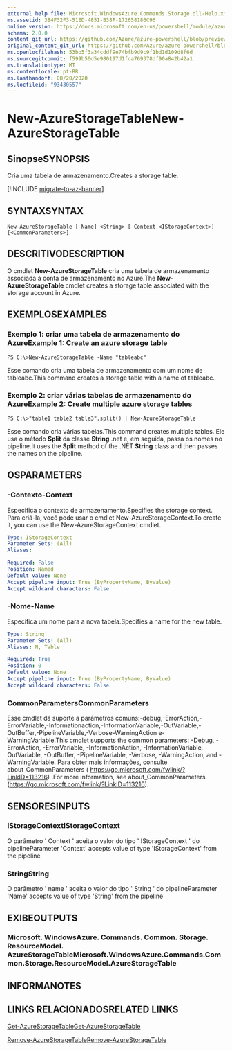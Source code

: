 ```yaml
---
external help file: Microsoft.WindowsAzure.Commands.Storage.dll-Help.xml
ms.assetid: 3B4F32F3-51ED-4851-B38F-172658186C96
online version: https://docs.microsoft.com/en-us/powershell/module/azure.storage/new-azurestoragetable
schema: 2.0.0
content_git_url: https://github.com/Azure/azure-powershell/blob/preview/src/Storage/Commands.Storage/help/New-AzureStorageTable.md
original_content_git_url: https://github.com/Azure/azure-powershell/blob/preview/src/Storage/Commands.Storage/help/New-AzureStorageTable.md
ms.openlocfilehash: 53bb5f3a34cddf9e74bfb9d9c9f1bd1d109d8f6d
ms.sourcegitcommit: f599b50d5e980197d1fca769378df90a842b42a1
ms.translationtype: MT
ms.contentlocale: pt-BR
ms.lasthandoff: 08/20/2020
ms.locfileid: "93430557"
---
```

# <span data-ttu-id="d0a10-101">New-AzureStorageTable</span><span class="sxs-lookup"><span data-stu-id="d0a10-101">New-AzureStorageTable</span></span>

## <span data-ttu-id="d0a10-102">Sinopse</span><span class="sxs-lookup"><span data-stu-id="d0a10-102">SYNOPSIS</span></span>
<span data-ttu-id="d0a10-103">Cria uma tabela de armazenamento.</span><span class="sxs-lookup"><span data-stu-id="d0a10-103">Creates a storage table.</span></span>

[!INCLUDE [migrate-to-az-banner](../../includes/migrate-to-az-banner.md)]

## <span data-ttu-id="d0a10-104">SYNTAX</span><span class="sxs-lookup"><span data-stu-id="d0a10-104">SYNTAX</span></span>

```
New-AzureStorageTable [-Name] <String> [-Context <IStorageContext>] [<CommonParameters>]
```

## <span data-ttu-id="d0a10-105">DESCRITIVO</span><span class="sxs-lookup"><span data-stu-id="d0a10-105">DESCRIPTION</span></span>
<span data-ttu-id="d0a10-106">O cmdlet **New-AzureStorageTable** cria uma tabela de armazenamento associada à conta de armazenamento no Azure.</span><span class="sxs-lookup"><span data-stu-id="d0a10-106">The **New-AzureStorageTable** cmdlet creates a storage table associated with the storage account in Azure.</span></span>

## <span data-ttu-id="d0a10-107">EXEMPLOS</span><span class="sxs-lookup"><span data-stu-id="d0a10-107">EXAMPLES</span></span>

### <span data-ttu-id="d0a10-108">Exemplo 1: criar uma tabela de armazenamento do Azure</span><span class="sxs-lookup"><span data-stu-id="d0a10-108">Example 1: Create an azure storage table</span></span>
```
PS C:\>New-AzureStorageTable -Name "tableabc"
```

<span data-ttu-id="d0a10-109">Esse comando cria uma tabela de armazenamento com um nome de tableabc.</span><span class="sxs-lookup"><span data-stu-id="d0a10-109">This command creates a storage table with a name of tableabc.</span></span>

### <span data-ttu-id="d0a10-110">Exemplo 2: criar várias tabelas de armazenamento do Azure</span><span class="sxs-lookup"><span data-stu-id="d0a10-110">Example 2: Create multiple azure storage tables</span></span>
```
PS C:\>"table1 table2 table3".split() | New-AzureStorageTable
```

<span data-ttu-id="d0a10-111">Esse comando cria várias tabelas.</span><span class="sxs-lookup"><span data-stu-id="d0a10-111">This command creates multiple tables.</span></span>
<span data-ttu-id="d0a10-112">Ele usa o método **Split** da classe **String** .net e, em seguida, passa os nomes no pipeline.</span><span class="sxs-lookup"><span data-stu-id="d0a10-112">It uses the **Split** method of the .NET **String** class and then passes the names on the pipeline.</span></span>

## <span data-ttu-id="d0a10-113">OS</span><span class="sxs-lookup"><span data-stu-id="d0a10-113">PARAMETERS</span></span>

### <span data-ttu-id="d0a10-114">-Contexto</span><span class="sxs-lookup"><span data-stu-id="d0a10-114">-Context</span></span>
<span data-ttu-id="d0a10-115">Especifica o contexto de armazenamento.</span><span class="sxs-lookup"><span data-stu-id="d0a10-115">Specifies the storage context.</span></span>
<span data-ttu-id="d0a10-116">Para criá-la, você pode usar o cmdlet New-AzureStorageContext.</span><span class="sxs-lookup"><span data-stu-id="d0a10-116">To create it, you can use the New-AzureStorageContext cmdlet.</span></span>

```yaml
Type: IStorageContext
Parameter Sets: (All)
Aliases: 

Required: False
Position: Named
Default value: None
Accept pipeline input: True (ByPropertyName, ByValue)
Accept wildcard characters: False
```

### <span data-ttu-id="d0a10-117">-Nome</span><span class="sxs-lookup"><span data-stu-id="d0a10-117">-Name</span></span>
<span data-ttu-id="d0a10-118">Especifica um nome para a nova tabela.</span><span class="sxs-lookup"><span data-stu-id="d0a10-118">Specifies a name for the new table.</span></span>

```yaml
Type: String
Parameter Sets: (All)
Aliases: N, Table

Required: True
Position: 0
Default value: None
Accept pipeline input: True (ByPropertyName, ByValue)
Accept wildcard characters: False
```

### <span data-ttu-id="d0a10-119">CommonParameters</span><span class="sxs-lookup"><span data-stu-id="d0a10-119">CommonParameters</span></span>
<span data-ttu-id="d0a10-120">Esse cmdlet dá suporte a parâmetros comuns:-debug,-ErrorAction,-ErrorVariable,-Informationaction,-InformationVariable,-OutVariable,-OutBuffer,-PipelineVariable,-Verbose-WarningAction e-WarningVariable.</span><span class="sxs-lookup"><span data-stu-id="d0a10-120">This cmdlet supports the common parameters: -Debug, -ErrorAction, -ErrorVariable, -InformationAction, -InformationVariable, -OutVariable, -OutBuffer, -PipelineVariable, -Verbose, -WarningAction, and -WarningVariable.</span></span> <span data-ttu-id="d0a10-121">Para obter mais informações, consulte about_CommonParameters ( https://go.microsoft.com/fwlink/?LinkID=113216) .</span><span class="sxs-lookup"><span data-stu-id="d0a10-121">For more information, see about_CommonParameters (https://go.microsoft.com/fwlink/?LinkID=113216).</span></span>

## <span data-ttu-id="d0a10-122">SENSORES</span><span class="sxs-lookup"><span data-stu-id="d0a10-122">INPUTS</span></span>

### <span data-ttu-id="d0a10-123">IStorageContext</span><span class="sxs-lookup"><span data-stu-id="d0a10-123">IStorageContext</span></span>

<span data-ttu-id="d0a10-124">O parâmetro ' Context ' aceita o valor do tipo ' IStorageContext ' do pipeline</span><span class="sxs-lookup"><span data-stu-id="d0a10-124">Parameter 'Context' accepts value of type 'IStorageContext' from the pipeline</span></span>

### <span data-ttu-id="d0a10-125">String</span><span class="sxs-lookup"><span data-stu-id="d0a10-125">String</span></span>

<span data-ttu-id="d0a10-126">O parâmetro ' name ' aceita o valor do tipo ' String ' do pipeline</span><span class="sxs-lookup"><span data-stu-id="d0a10-126">Parameter 'Name' accepts value of type 'String' from the pipeline</span></span>

## <span data-ttu-id="d0a10-127">EXIBE</span><span class="sxs-lookup"><span data-stu-id="d0a10-127">OUTPUTS</span></span>

### <span data-ttu-id="d0a10-128">Microsoft. WindowsAzure. Commands. Common. Storage. ResourceModel. AzureStorageTable</span><span class="sxs-lookup"><span data-stu-id="d0a10-128">Microsoft.WindowsAzure.Commands.Common.Storage.ResourceModel.AzureStorageTable</span></span>

## <span data-ttu-id="d0a10-129">INFORMA</span><span class="sxs-lookup"><span data-stu-id="d0a10-129">NOTES</span></span>

## <span data-ttu-id="d0a10-130">LINKS RELACIONADOS</span><span class="sxs-lookup"><span data-stu-id="d0a10-130">RELATED LINKS</span></span>

[<span data-ttu-id="d0a10-131">Get-AzureStorageTable</span><span class="sxs-lookup"><span data-stu-id="d0a10-131">Get-AzureStorageTable</span></span>](./Get-AzureStorageTable.md)

[<span data-ttu-id="d0a10-132">Remove-AzureStorageTable</span><span class="sxs-lookup"><span data-stu-id="d0a10-132">Remove-AzureStorageTable</span></span>](./Remove-AzureStorageTable.md)


